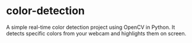 # color-detection
A simple real-time color detection project using OpenCV in Python. It detects specific colors from your webcam and highlights them on screen.
